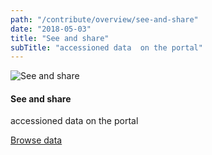 ```yaml
---
path: "/contribute/overview/see-and-share"
date: "2018-05-03"
title: "See and share"
subTitle: "accessioned data  on the portal"
---
```


![See and share](/_images/see-and-share.png)

#### See and share

accessioned data on the portal

[Browse data](/contribute/overview/overview)

